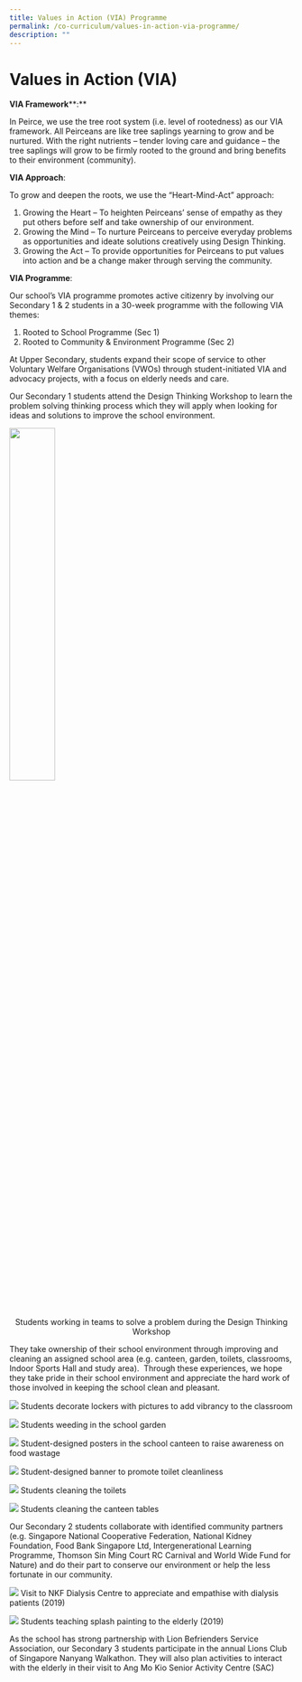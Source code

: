 ```yaml
---
title: Values in Action (VIA) Programme
permalink: /co-curriculum/values-in-action-via-programme/
description: ""
---
```

# **Values in Action (VIA)**

**VIA Framework****:** 

In Peirce, we use the tree root system (i.e. level of rootedness) as our VIA framework. All Peirceans are like tree saplings yearning to grow and be nurtured. With the right nutrients – tender loving care and guidance – the tree saplings will grow to be firmly rooted to the ground and bring benefits to their environment (community). 

**VIA Approach**: 

To grow and deepen the roots, we use the “Heart-Mind-Act” approach:

1.  Growing the Heart – To heighten Peirceans’ sense of empathy as they put others before self and take ownership of our environment. 
2.  Growing the Mind – To nurture Peirceans to perceive everyday problems as opportunities and ideate solutions creatively using Design Thinking. 
3.  Growing the Act – To provide opportunities for Peirceans to put values into action and be a change maker through serving the community.

**VIA Programme**: 

Our school’s VIA programme promotes active citizenry by involving our Secondary 1 & 2 students in a 30-week programme with the following VIA themes: 

1.  Rooted to School Programme (Sec 1)
2.  Rooted to Community & Environment Programme (Sec 2)

At Upper Secondary, students expand their scope of service to other Voluntary Welfare Organisations (VWOs) through student-initiated VIA and advocacy projects, with a focus on elderly needs and care.  

Our Secondary 1 students attend the Design Thinking Workshop to learn the problem solving thinking process which they will apply when looking for ideas and solutions to improve the school environment.


<img src="/images/Photo-1-13-300x225.jpg" 
     style="width:40%">
<center>Students working in teams to solve a problem  
during the Design Thinking Workshop</center>




They take ownership of their school environment through improving and cleaning an assigned school area (e.g. canteen, garden, toilets, classrooms, Indoor Sports Hall and study area).  Through these experiences, we hope they take pride in their school environment and appreciate the hard work of those involved in keeping the school clean and pleasant.

![](/images/Photo-2-11.jpg)
Students decorate lockers with pictures to add vibrancy to the classroom

![](/images/Photo-3-11.jpg)
Students weeding in the school garden

![](/images/Photo-4-11.jpg)
Student-designed posters in the school canteen to raise awareness on food wastage

![](/images/Photo-5-2.jpeg)
Student-designed banner to promote toilet cleanliness

![](/images/Photo-6-1.jpeg)
Students cleaning the toilets

![](/images/Photo-7-2.jpeg)
Students cleaning the canteen tables


Our Secondary 2 students collaborate with identified community partners (e.g. Singapore National Cooperative Federation, National Kidney Foundation, Food Bank Singapore Ltd, Intergenerational Learning Programme, Thomson Sin Ming Court RC Carnival and World Wide Fund for Nature) and do their part to conserve our environment or help the less fortunate in our community.

![](/images/Photo-8-7.jpg)
Visit to NKF Dialysis Centre to appreciate and empathise with dialysis patients (2019)

![](/images/Photo-9-6-scaled.jpg)
Students teaching splash painting to the elderly (2019)


As the school has strong partnership with Lion Befrienders Service Association, our Secondary 3 students participate in the annual Lions Club of Singapore Nanyang Walkathon. They will also plan activities to interact with the elderly in their visit to Ang Mo Kio Senior Activity Centre (SAC)



